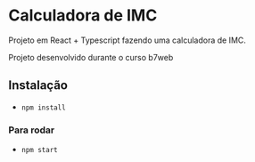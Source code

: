 # Calculadora de IMC

Projeto em React + Typescript
fazendo uma calculadora de IMC.

Projeto desenvolvido durante o curso b7web

## Instalação

- `npm install`

### Para rodar

- `npm start`
